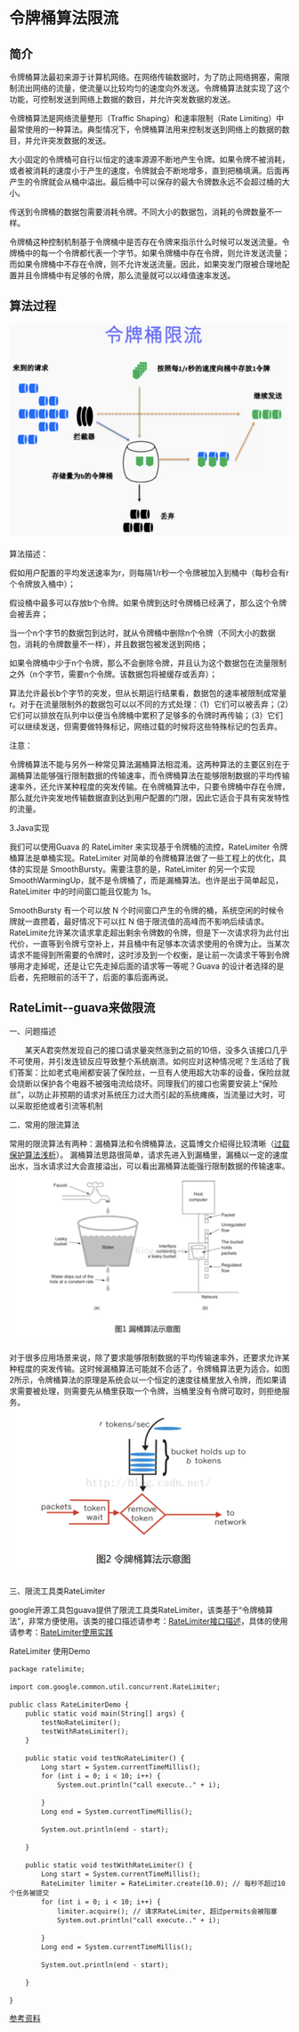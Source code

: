 # 令牌桶算法限流

## 简介

令牌桶算法最初来源于计算机网络。在网络传输数据时，为了防止网络拥塞，需限制流出网络的流量，使流量以比较均匀的速度向外发送。令牌桶算法就实现了这个功能，可控制发送到网络上数据的数目，并允许突发数据的发送。

令牌桶算法是网络流量整形（Traffic Shaping）和速率限制（Rate Limiting）中最常使用的一种算法。典型情况下，令牌桶算法用来控制发送到网络上的数据的数目，并允许突发数据的发送。

大小固定的令牌桶可自行以恒定的速率源源不断地产生令牌。如果令牌不被消耗，或者被消耗的速度小于产生的速度，令牌就会不断地增多，直到把桶填满。后面再产生的令牌就会从桶中溢出。最后桶中可以保存的最大令牌数永远不会超过桶的大小。

传送到令牌桶的数据包需要消耗令牌。不同大小的数据包，消耗的令牌数量不一样。

令牌桶这种控制机制基于令牌桶中是否存在令牌来指示什么时候可以发送流量。令牌桶中的每一个令牌都代表一个字节。如果令牌桶中存在令牌，则允许发送流量；而如果令牌桶中不存在令牌，则不允许发送流量。因此，如果突发门限被合理地配置并且令牌桶中有足够的令牌，那么流量就可以以峰值速率发送。

## 算法过程

![](images/limiting.png)

算法描述：

假如用户配置的平均发送速率为r，则每隔1/r秒一个令牌被加入到桶中（每秒会有r个令牌放入桶中）；

假设桶中最多可以存放b个令牌。如果令牌到达时令牌桶已经满了，那么这个令牌会被丢弃；

当一个n个字节的数据包到达时，就从令牌桶中删除n个令牌（不同大小的数据包，消耗的令牌数量不一样），并且数据包被发送到网络；

如果令牌桶中少于n个令牌，那么不会删除令牌，并且认为这个数据包在流量限制之外（n个字节，需要n个令牌。该数据包将被缓存或丢弃）；

算法允许最长b个字节的突发，但从长期运行结果看，数据包的速率被限制成常量r。对于在流量限制外的数据包可以以不同的方式处理：（1）它们可以被丢弃；（2）它们可以排放在队列中以便当令牌桶中累积了足够多的令牌时再传输；（3）它们可以继续发送，但需要做特殊标记，网络过载的时候将这些特殊标记的包丢弃。

注意：

令牌桶算法不能与另外一种常见算法漏桶算法相混淆。这两种算法的主要区别在于漏桶算法能够强行限制数据的传输速率，而令牌桶算法在能够限制数据的平均传输速率外，还允许某种程度的突发传输。在令牌桶算法中，只要令牌桶中存在令牌，那么就允许突发地传输数据直到达到用户配置的门限，因此它适合于具有突发特性的流量。


3.Java实现

我们可以使用Guava 的 RateLimiter 来实现基于令牌桶的流控，RateLimiter 令牌桶算法是单桶实现。RateLimiter 对简单的令牌桶算法做了一些工程上的优化，具体的实现是 SmoothBursty。需要注意的是，RateLimiter 的另一个实现SmoothWarmingUp，就不是令牌桶了，而是漏桶算法。也许是出于简单起见，RateLimiter 中的时间窗口能且仅能为 1s。

SmoothBursty 有一个可以放 N 个时间窗口产生的令牌的桶，系统空闲的时候令牌就一直攒着，最好情况下可以扛 N 倍于限流值的高峰而不影响后续请求。RateLimite允许某次请求拿走超出剩余令牌数的令牌，但是下一次请求将为此付出代价，一直等到令牌亏空补上，并且桶中有足够本次请求使用的令牌为止。当某次请求不能得到所需要的令牌时，这时涉及到一个权衡，是让前一次请求干等到令牌够用才走掉呢，还是让它先走掉后面的请求等一等呢？Guava 的设计者选择的是后者，先把眼前的活干了，后面的事后面再说。

## RateLimit--guava来做限流

一、问题描述  

　　某天A君突然发现自己的接口请求量突然涨到之前的10倍，没多久该接口几乎不可使用，并引发连锁反应导致整个系统崩溃。如何应对这种情况呢？生活给了我们答案：比如老式电闸都安装了保险丝，一旦有人使用超大功率的设备，保险丝就会烧断以保护各个电器不被强电流给烧坏。同理我们的接口也需要安装上“保险丝”，以防止非预期的请求对系统压力过大而引起的系统瘫痪，当流量过大时，可以采取拒绝或者引流等机制

二、常用的限流算法

   常用的限流算法有两种：漏桶算法和令牌桶算法，这篇博文介绍得比较清晰（[过载保护算法浅析](http://sharecore.net/blog/2014/06/21/guo-zai-bao-hu-suan-fa-qian-xi/)）。
漏桶算法思路很简单，请求先进入到漏桶里，漏桶以一定的速度出水，当水请求过大会直接溢出，可以看出漏桶算法能强行限制数据的传输速率。
![](images/loutong.png)

对于很多应用场景来说，除了要求能够限制数据的平均传输速率外，还要求允许某种程度的突发传输。这时候漏桶算法可能就不合适了，令牌桶算法更为适合。如图2所示，令牌桶算法的原理是系统会以一个恒定的速度往桶里放入令牌，而如果请求需要被处理，则需要先从桶里获取一个令牌，当桶里没有令牌可取时，则拒绝服务。
![](images/lingpai.png)

三、限流工具类RateLimiter

google开源工具包guava提供了限流工具类RateLimiter，该类基于“令牌桶算法”，非常方便使用。该类的接口描述请参考：[RateLimiter接口描述](http://docs.guava-libraries.googlecode.com/git-history/master/javadoc/com/google/common/util/concurrent/RateLimiter.html)，具体的使用请参考：[RateLimiter使用实践](http://java.dzone.com/articles/ratelimiter-discovering-google)

RateLimiter 使用Demo
```
package ratelimite;  
  
import com.google.common.util.concurrent.RateLimiter;  
   
public class RateLimiterDemo {  
    public static void main(String[] args) {  
        testNoRateLimiter();  
        testWithRateLimiter();  
    }  
   
    public static void testNoRateLimiter() {  
        Long start = System.currentTimeMillis();  
        for (int i = 0; i < 10; i++) {  
            System.out.println("call execute.." + i);  
              
        }  
        Long end = System.currentTimeMillis();  
          
        System.out.println(end - start);  
          
    }  
      
    public static void testWithRateLimiter() {  
        Long start = System.currentTimeMillis();  
        RateLimiter limiter = RateLimiter.create(10.0); // 每秒不超过10个任务被提交  
        for (int i = 0; i < 10; i++) {  
            limiter.acquire(); // 请求RateLimiter, 超过permits会被阻塞  
            System.out.println("call execute.." + i);  
              
        }  
        Long end = System.currentTimeMillis();  
          
        System.out.println(end - start);  
          
    }  
      
}  
```

[参考资料](http://blog.csdn.net/bohu83/article/details/51596346)
